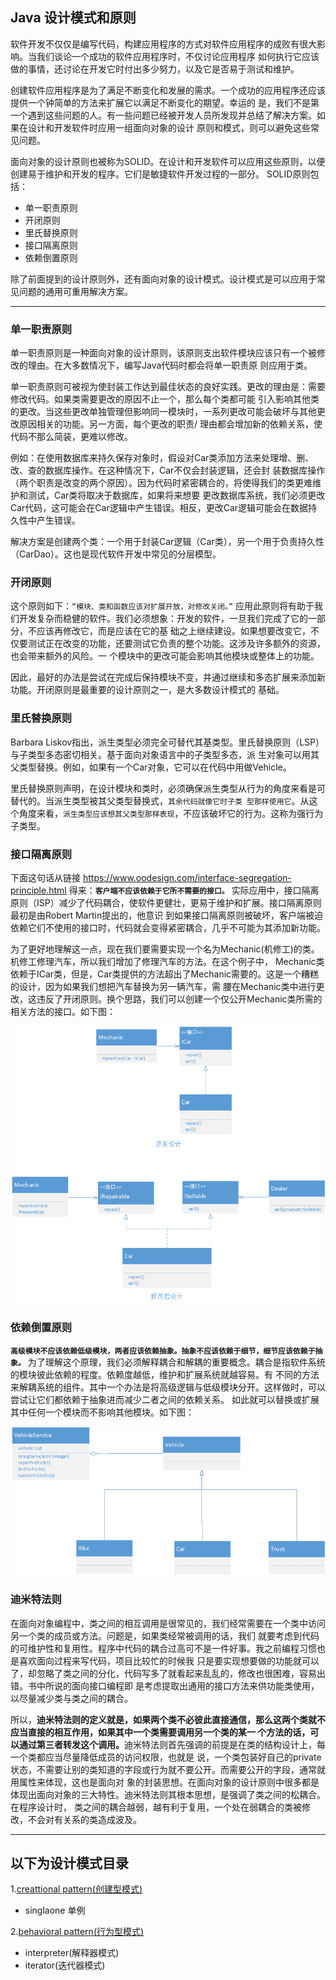 ## Java 设计模式和原则
软件开发不仅仅是编写代码，构建应用程序的方式对软件应用程序的成败有很大影响。当我们谈论一个成功的软件应用程序时，不仅讨论应用程序
如何执行它应该做的事情，还讨论在开发它时付出多少努力，以及它是否易于测试和维护。

创建软件应用程序是为了满足不断变化和发展的需求。一个成功的应用程序还应该提供一个钟简单的方法来扩展它以满足不断变化的期望。幸运的
是，我们不是第一个遇到这些问题的人。有一些问题已经被开发人员所发现并总结了解决方案。如果在设计和开发软件时应用一组面向对象的设计
原则和模式，则可以避免这些常见问题。

面向对象的设计原则也被称为SOLID。在设计和开发软件可以应用这些原则，以便创建易于维护和开发的程序。它们是敏捷软件开发过程的一部分。
SOLID原则包括：
- 单一职责原则
- 开闭原则
- 里氏替换原则
- 接口隔离原则
- 依赖倒置原则

除了前面提到的设计原则外，还有面向对象的设计模式。设计模式是可以应用于常见问题的通用可重用解决方案。

---
### 单一职责原则
单一职责原则是一种面向对象的设计原则，该原则支出软件模块应该只有一个被修改的理由。在大多数情况下，编写Java代码时都会将单一职责原
则应用于类。

单一职责原则可被视为使封装工作达到最佳状态的良好实践。更改的理由是：需要修改代码。如果类需要更改的原因不止一个，那么每个类都可能
引入影响其他类的更改。当这些更改单独管理但影响同一模块时，一系列更改可能会破坏与其他更改原因相关的功能。另一方面，每个更改的职责/
理由都会增加新的依赖关系，使代码不那么简装，更难以修改。

例如：在使用数据库来持久保存对象时，假设对Car类添加方法来处理增、删、改、查的数据库操作。在这种情况下，Car不仅会封装逻辑，还会封
装数据库操作（两个职责是改变的两个原因）。因为代码时紧密耦合的，将使得我们的类更难维护和测试，Car类将取决于数据库，如果将来想要
更改数据库系统，我们必须更改Car代码，这可能会在Car逻辑中产生错误。相反，更改Car逻辑可能会在数据持久性中产生错误。

解决方案是创建两个类：一个用于封装Car逻辑（Car类），另一个用于负责持久性（CarDao）。这也是现代软件开发中常见的分层模型。

### 开闭原则
这个原则如下：```“模块、类和函数应该对扩展开放，对修改关闭。”```
应用此原则将有助于我们开发复杂而稳健的软件。我们必须想象：开发的软件，一旦我们完成了它的一部分，不应该再修改它，而是应该在它的基
础之上继续建设。如果想要改变它，不仅要测试正在改变的功能，还要测试它负责的整个功能。这涉及许多额外的资源，也会带来额外的风险。一
个模块中的更改可能会影响其他模块或整体上的功能。

因此，最好的办法是尝试在完成后保持模块不变，并通过继续和多态扩展来添加新功能。开闭原则是最重要的设计原则之一，是大多数设计模式的
基础。

### 里氏替换原则
Barbara Liskov指出，派生类型必须完全可替代其基类型。里氏替换原则（LSP）与子类型多态密切相关。基于面向对象语言中的子类型多态，派
生对象可以用其父类型替换。例如，如果有一个Car对象，它可以在代码中用做Vehicle。

里氏替换原则声明，在设计模块和类时，必须确保派生类型从行为的角度来看是可替代的。当派生类型被其父类型替换式，`其余代码就像它时子类
型那样使用它`。从这个角度来看，`派生类型应该想其父类型那样表现`，不应该破坏它的行为。这称为强行为子类型。

### 接口隔离原则
下面这句话从链接 https://www.oodesign.com/interface-segregation-principle.html 得来：**`客户端不应该依赖于它所不需要的接口。`**
实际应用中，接口隔离原则（ISP）减少了代码耦合，使软件更健壮，更易于维护和扩展。接口隔离原则最初是由Robert Martin提出的，他意识
到如果接口隔离原则被破坏，客户端被迫依赖它们不使用的接口时，代码就会变得紧密耦合，几乎不可能为其添加新功能。

为了更好地理解这一点，现在我们要需要实现一个名为Mechanic(机修工)的类。机修工修理汽车，所以我们增加了修理汽车的方法。在这个例子中，
Mechanic类依赖于ICar类，但是，Car类提供的方法超出了Mechanic需要的。这是一个糟糕的设计，因为如果我们想把汽车替换为另一辆汽车，需
腰在Mechanic类中进行更改，这违反了开闭原则。换个思路，我们可以创建一个仅公开Mechanic类所需的相关方法的接口。如下图：

![接口隔离原则](/src/main/resources/image/basics/knowledge/1-9.png) 

### 依赖倒置原则
**`高级模块不应该依赖低级模块，两者应该依赖抽象。抽象不应该依赖于细节，细节应该依赖于抽象。`**
为了理解这个原理，我们必须解释耦合和解耦的重要概念。耦合是指软件系统的模块彼此依赖的程度。依赖度越低，维护和扩展系统就越容易。有
不同的方法来解耦系统的组件。其中一个办法是将高级逻辑与低级模块分开。这样做时，可以尝试让它们都依赖于抽象进而减少二者之间的依赖关系。
如此就可以替换或扩展其中任何一个模块而不影响其他模块。如下图：

![依赖倒置原则](/src/main/resources/image/basics/knowledge/1-10.png)

### 迪米特法则
在面向对象编程中，类之间的相互调用是很常见的，我们经常需要在一个类中访问另一个类的成员或方法。问题是，如果类经常被调用的话，我们
就要考虑到代码的可维护性和复用性。程序中代码的耦合过高可不是一件好事。我之前编程习惯也是喜欢面向过程来写代码，项目比较忙的时候我
只是要实现想要做的功能就可以了，却忽略了类之间的分化，代码写多了就看起来乱乱的，修改也很困难，容易出错。书中所说的面向接口编程即
是考虑提取出通用的接口方法来供功能类使用，以尽量减少类与类之间的耦合。

所以，<strong>迪米特法则的定义就是，如果两个类不必彼此直接通信，那么这两个类就不应当直接的相互作用，如果其中一个类需要调用另一个类的某一
个方法的话，可以通过第三者转发这个调用。</strong>迪米特法则首先强调的前提是在类的结构设计上，每一个类都应当尽量降低成员的访问权限，也就是
说，一个类包装好自己的private状态，不需要让别的类知道的字段或行为就不要公开。而需要公开的字段，通常就用属性来体现，这也是面向对
象的封装思想。在面向对象的设计原则中很多都是体现出面向对象的三大特性。迪米特法则其根本思想，是强调了类之间的松耦合。在程序设计时，
类之间的耦合越弱，越有利于复用，一个处在弱耦合的类被修改，不会对有关系的类造成波及。


---
## 以下为设计模式目录
1.[creattional pattern(创建型模式)](creattionalpattern/5.Creattional%20Pattern.md)
 - singlaone 单例

2.[behavioral pattern(行为型模式)](behavioralpattern/6.Behavioral%20Pattern.md)
 - interpreter(解释器模式)
 - iterator(迭代器模式) 